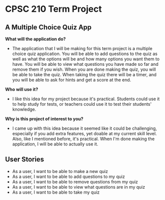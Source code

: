 # CPSC 210 Term Project

## A Multiple Choice Quiz App

**What will the application do?**
- The application that I will be making for this term project is a multiple choice quiz application. You will be able 
to add questions to the quiz as well as what the options will be and how many options you want them to have. You will be
able to view what questions you have made so far and remove them if you wish. When you are done making the quiz, you
will be able to take the quiz. When taking the quiz there will be a timer, and you will be able to ask for hints and 
get a score at the end.

**Who will use it?**
- I like this idea for my project because it's practical. Students could use it to help study for tests, or teachers
could use it to test their students' knowledge.

**Why is this project of interest to you?**
- I came up with this idea because it seemed like it could be challenging, especially if you add extra features, yet
doable at my current skill level. Also, like I mentioned before, it's practical. When I'm done making the application,
I will be able to actually use it.

## User Stories

- As a user, I want to be able to make a new quiz
- As a user, I want to be able to add questions to my quiz
- As a user, I want to be able to remove questions from my quiz
- As a user, I want to be able to view what questions are in my quiz
- As a user, I want to be able to take my quiz


